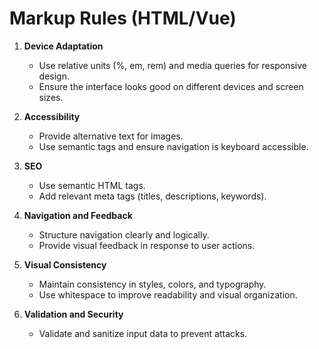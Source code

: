 # Markup Rules (HTML/Vue)

1. **Device Adaptation**
   - Use relative units (%, em, rem) and media queries for responsive design.
   - Ensure the interface looks good on different devices and screen sizes.

2. **Accessibility**
   - Provide alternative text for images.
   - Use semantic tags and ensure navigation is keyboard accessible.

3. **SEO**
   - Use semantic HTML tags.
   - Add relevant meta tags (titles, descriptions, keywords).

4. **Navigation and Feedback**
   - Structure navigation clearly and logically.
   - Provide visual feedback in response to user actions.

5. **Visual Consistency**
   - Maintain consistency in styles, colors, and typography.
   - Use whitespace to improve readability and visual organization.

6. **Validation and Security**
   - Validate and sanitize input data to prevent attacks. 